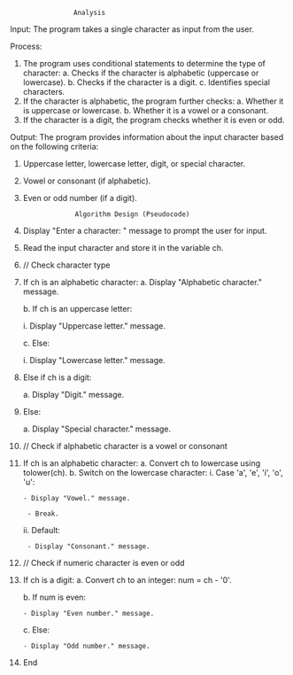                     Analysis

Input:
The program takes a single character as input from the user.

Process:
1. The program uses conditional statements to determine the type of character:
   a. Checks if the character is alphabetic (uppercase or lowercase).
   b. Checks if the character is a digit.
   c. Identifies special characters.
2. If the character is alphabetic, the program further checks:
   a. Whether it is uppercase or lowercase.
   b. Whether it is a vowel or a consonant.
3. If the character is a digit, the program checks whether it is even or odd.

Output:
The program provides information about the input character based on the following criteria:
1. Uppercase letter, lowercase letter, digit, or special character.
2. Vowel or consonant (if alphabetic).
3. Even or odd number (if a digit).

                    Algorithm Design (Pseudocode)

1. Display "Enter a character: " message to prompt the user for input.
2. Read the input character and store it in the variable ch.

3. // Check character type
4. If ch is an alphabetic character:
   a. Display "Alphabetic character." message.

   b. If ch is an uppercase letter:

      i. Display "Uppercase letter." message.

   c. Else:

      i. Display "Lowercase letter." message.
6. Else if ch is a digit:

   a. Display "Digit." message.
8. Else:

   a. Display "Special character." message.

10. // Check if alphabetic character is a vowel or consonant
11. If ch is an alphabetic character:
    a. Convert ch to lowercase using tolower(ch).
     b. Switch on the lowercase character:
      i. Case 'a', 'e', 'i', 'o', 'u':

        - Display "Vowel." message.

         - Break.

      ii. Default:

         - Display "Consonant." message.

13. // Check if numeric character is even or odd
14. If ch is a digit:
    a. Convert ch to an integer: num = ch - '0'.

    b. If num is even:

        - Display "Even number." message.

    c. Else:

        - Display "Odd number." message.

16. End

